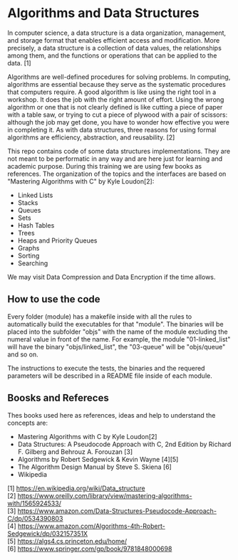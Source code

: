 # Algorithms and Data Structures

In computer science, a data structure is a data organization, management, and storage format that enables efficient access and modification. More precisely, a data structure is a collection of data values, the relationships among them, and the functions or operations that can be applied to the data. [1]

Algorithms are well-defined procedures for solving problems. In computing, algorithms are essential because they serve as the systematic procedures that computers require. A good algorithm is like using the right tool in a workshop. It does the job with the right amount of effort. Using the wrong algorithm or one that is not clearly defined is like cutting a piece of paper with a table saw, or trying to cut a piece of plywood with a pair of scissors: although the job may get done, you have to wonder how effective you were in completing it. As with data structures, three reasons for using formal algorithms are efficiency, abstraction, and reusability. [2]

This repo contains code of some data structures implementations. They are not meant to be performatic in any way and are here just for learning and academic purpose. During this training we are using few books as references. The organization of the topics and the interfaces are based on "Mastering Algorithms with C" by Kyle Loudon[2]:
 - Linked Lists
 - Stacks
 - Queues
 - Sets
 - Hash Tables
 - Trees
 - Heaps and Priority Queues
 - Graphs
 - Sorting
 - Searching

We may visit Data Compression and Data Encryption if the time allows.

## How to use the code
Every folder (module) has a makefile inside with all the rules to automatically build the executables for that "module". The binaries will be placed into the subfolder "objs" with the name of the module excluding the numeral value in front of the name. For example, the module "01-linked_list" will have the binary "objs/linked_list", the "03-queue" will be "objs/queue" and so on.

The instructions to execute the tests, the binaries and the requered parameters will be described in a README file inside of each module.

## Boosks and Refereces
Thes books used here as references, ideas and help to understand the concepts are:
 - Mastering Algorithms with C by Kyle Loudon[2]
 - Data Structures: A Pseudocode Approach with C, 2nd Edition by Richard F. Gilberg  and Behrouz A. Forouzan [3]
 - Algorithms by Robert Sedgewick & Kevin Wayne [4][5]
 - The Algorithm Design Manual by Steve S. Skiena [6]
 - Wikipedia

[1] https://en.wikipedia.org/wiki/Data_structure <br>
[2] https://www.oreilly.com/library/view/mastering-algorithms-with/1565924533/<br>
[3] https://www.amazon.com/Data-Structures-Pseudocode-Approach-C/dp/0534390803<br>
[4] https://www.amazon.com/Algorithms-4th-Robert-Sedgewick/dp/032157351X<br>
[5] https://algs4.cs.princeton.edu/home/<br>
[6] https://www.springer.com/gp/book/9781848000698